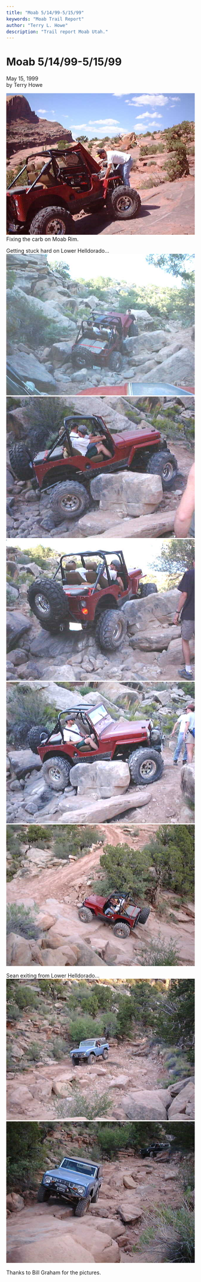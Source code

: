 ```yaml
---
title: "Moab 5/14/99-5/15/99"
keywords: "Moab Trail Report"
author: "Terry L. Howe"
description: "Trail report Moab Utah."
---
```

# Moab 5/14/99-5/15/99

May 15, 1999  
by Terry Howe  

![Moab](../../../img/terry/trail/terry.jpg)   
Fixing the carb on Moab Rim.   
  
Getting stuck hard on Lower Helldorado...   
![Moab](../../../img/terry/trail/moterry1.jpg) ![Moab](../../../img/terry/trail/terry12.jpg) ![Moab](../../../img/terry/trail/terry3.jpg) ![Moab](../../../img/terry/trail/terry5.jpg) ![Moab](../../../img/terry/trail/terry6.jpg)   
  
Sean exiting from Lower Helldorado...   
![Moab](../../../img/terry/trail/sean.jpg) ![Moab](../../../img/terry/trail/sean1.jpg)   

Thanks to Bill Graham for the pictures.